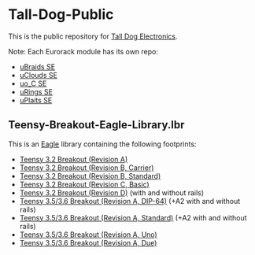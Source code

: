 # Tall-Dog-Public

This is the public repository for [Tall Dog Electronics](http://tall-dog.com).

Note: Each Eurorack module has its own repo:
* [uBraids SE](https://github.com/loglow/uBraids_SE)
* [uClouds SE](https://github.com/loglow/uClouds_SE)
* [uo_C SE](https://github.com/loglow/uo_C_SE)
* [uRings SE](https://github.com/loglow/uRings_SE)
* [uPlaits SE](https://github.com/loglow/uPlaits_SE)

## Teensy-Breakout-Eagle-Library.lbr

This is an [Eagle](https://cadsoft.io) library containing the following footprints:

* [Teensy 3.2 Breakout (Revision A)](https://www.tindie.com/products/loglow/teensy-32-breakout-revision-a/)
* [Teensy 3.2 Breakout (Revision B, Carrier)](https://www.tindie.com/products/loglow/teensy-32-breakout-revision-b-carrier/)
* [Teensy 3.2 Breakout (Revision B, Standard)](https://www.tindie.com/products/loglow/teensy-32-breakout-revision-b-standard/)
* [Teensy 3.2 Breakout (Revision C, Basic)](https://www.tindie.com/products/loglow/teensy-32-breakout-revision-c-basic/)
* [Teensy 3.2 Breakout (Revision D)](https://www.tindie.com/products/loglow/teensy-32-breakout-revision-d/) (with and without rails)
* [Teensy 3.5/3.6 Breakout (Revision A, DIP-64)](https://www.tindie.com/products/loglow/teensy-3536-breakout-revision-a-dip-64/) (+A2 with and without rails)
* [Teensy 3.5/3.6 Breakout (Revision A, Standard)](https://www.tindie.com/products/loglow/teensy-3536-breakout-revision-a-standard/) (+A2 with and without rails)
* [Teensy 3.5/3.6 Breakout (Revision A, Uno)](https://www.tindie.com/products/loglow/teensy-3536-breakout-revision-a-uno/)
* [Teensy 3.5/3.6 Breakout (Revision A, Due)](https://www.tindie.com/products/loglow/teensy-3536-breakout-revision-a-due/)
